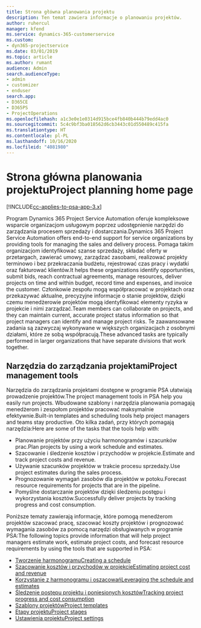 ```yaml
---
title: Strona główna planowania projektu
description: Ten temat zawiera informacje o planowaniu projektów.
author: ruhercul
manager: kfend
ms.service: dynamics-365-customerservice
ms.custom:
- dyn365-projectservice
ms.date: 03/01/2019
ms.topic: article
ms.author: rumant
audience: Admin
search.audienceType:
- admin
- customizer
- enduser
search.app:
- D365CE
- D365PS
- ProjectOperations
ms.openlocfilehash: a1c3e0e1e0314d915bce4fb840b444b79edd4ac0
ms.sourcegitcommit: 5c4c9bf3ba018562d6cb3443c01d550489c415fa
ms.translationtype: HT
ms.contentlocale: pl-PL
ms.lasthandoff: 10/16/2020
ms.locfileid: "4081980"
---
```

# <a name="project-planning-home-page"></a><span data-ttu-id="d60e1-103">Strona główna planowania projektu</span><span class="sxs-lookup"><span data-stu-id="d60e1-103">Project planning home page</span></span>

[!INCLUDE[cc-applies-to-psa-app-3.x](../includes/cc-applies-to-psa-app-3x.md)]

<span data-ttu-id="d60e1-104">Program Dynamics 365 Project Service Automation oferuje kompleksowe wsparcie organizacjom usługowym poprzez udostępnienie narzędzi do zarządzania procesem sprzedaży i dostarczania.</span><span class="sxs-lookup"><span data-stu-id="d60e1-104">Dynamics 365 Project Service Automation offers end-to-end support for service organizations by providing tools for managing the sales and delivery process.</span></span> <span data-ttu-id="d60e1-105">Pomaga takim organizacjom identyfikować szanse sprzedaży, składać oferty w przetargach, zawierać umowy, zarządzać zasobami, realizować projekty terminowo i bez przekraczania budżetu, rejestrować czas pracy i wydatki oraz fakturować klientów.</span><span class="sxs-lookup"><span data-stu-id="d60e1-105">It helps these organizations identify opportunities, submit bids, reach contractual agreements, manage resources, deliver projects on time and within budget, record time and expenses, and invoice the customer.</span></span> <span data-ttu-id="d60e1-106">Członkowie zespołu mogą współpracować w projektach oraz przekazywać aktualne, precyzyjne informacje o stanie projektów, dzięki czemu menedżerowie projektów mogą identyfikować elementy ryzyka w projekcie i nimi zarządzać.</span><span class="sxs-lookup"><span data-stu-id="d60e1-106">Team members can collaborate on projects, and they can maintain current, accurate project status information so that project managers can identify and manage project risks.</span></span> <span data-ttu-id="d60e1-107">Te zaawansowane zadania są zazwyczaj wykonywane w większych organizacjach z osobnymi działami, które ze sobą współpracują.</span><span class="sxs-lookup"><span data-stu-id="d60e1-107">These advanced tasks are typically performed in larger organizations that have separate divisions that work together.</span></span>

## <a name="project-management-tools"></a><span data-ttu-id="d60e1-108">Narzędzia do zarządzania projektami</span><span class="sxs-lookup"><span data-stu-id="d60e1-108">Project management tools</span></span>

<span data-ttu-id="d60e1-109">Narzędzia do zarządzania projektami dostępne w programie PSA ułatwiają prowadzenie projektów.</span><span class="sxs-lookup"><span data-stu-id="d60e1-109">The project management tools in PSA help you easily run projects.</span></span> <span data-ttu-id="d60e1-110">Wbudowane szablony i narzędzia planowania pomagają menedżerom i zespołom projektów pracować maksymalnie efektywnie.</span><span class="sxs-lookup"><span data-stu-id="d60e1-110">Built-in templates and scheduling tools help project managers and teams stay productive.</span></span> <span data-ttu-id="d60e1-111">Oto kilka zadań, przy których pomagają narzędzia:</span><span class="sxs-lookup"><span data-stu-id="d60e1-111">Here are some of the tasks that the tools help with:</span></span>

- <span data-ttu-id="d60e1-112">Planowanie projektów przy użyciu harmonogramów i szacunków prac.</span><span class="sxs-lookup"><span data-stu-id="d60e1-112">Plan projects by using a work schedule and estimates.</span></span>
- <span data-ttu-id="d60e1-113">Szacowanie i śledzenie kosztów i przychodów w projekcie.</span><span class="sxs-lookup"><span data-stu-id="d60e1-113">Estimate and track project costs and revenue.</span></span>
- <span data-ttu-id="d60e1-114">Używanie szacunków projektów w trakcie procesu sprzedaży.</span><span class="sxs-lookup"><span data-stu-id="d60e1-114">Use project estimates during the sales process.</span></span>
- <span data-ttu-id="d60e1-115">Prognozowanie wymagań zasobów dla projektów w potoku.</span><span class="sxs-lookup"><span data-stu-id="d60e1-115">Forecast resource requirements for projects that are in the pipeline.</span></span>
- <span data-ttu-id="d60e1-116">Pomyślne dostarczanie projektów dzięki śledzeniu postępu i wykorzystania kosztów.</span><span class="sxs-lookup"><span data-stu-id="d60e1-116">Successfully deliver projects by tracking progress and cost consumption.</span></span>

<span data-ttu-id="d60e1-117">Poniższe tematy zawierają informacje, które pomogą menedżerom projektów szacować pracę, szacować koszty projektów i prognozować wymagania zasobów za pomocą narzędzi obsługiwanych w programie PSA:</span><span class="sxs-lookup"><span data-stu-id="d60e1-117">The following topics provide information that will help project managers estimate work, estimate project costs, and forecast resource requirements by using the tools that are supported in PSA:</span></span>

- [<span data-ttu-id="d60e1-118">Tworzenie harmonogramu</span><span class="sxs-lookup"><span data-stu-id="d60e1-118">Creating a schedule</span></span>](project-creating.md)
- [<span data-ttu-id="d60e1-119">Szacowanie kosztów i przychodów w projekcie</span><span class="sxs-lookup"><span data-stu-id="d60e1-119">Estimating project cost and revenue</span></span>](project-estimating.md)
- [<span data-ttu-id="d60e1-120">Korzystanie z harmonogramu i oszacowań</span><span class="sxs-lookup"><span data-stu-id="d60e1-120">Leveraging the schedule and estimates</span></span>](project-leveraging.md)
- [<span data-ttu-id="d60e1-121">Śledzenie postępu projektu i poniesionych kosztów</span><span class="sxs-lookup"><span data-stu-id="d60e1-121">Tracking project progress and cost consumption</span></span>](project-tracking.md)
- [<span data-ttu-id="d60e1-122">Szablony projektów</span><span class="sxs-lookup"><span data-stu-id="d60e1-122">Project templates</span></span>](project-templates.md)
- [<span data-ttu-id="d60e1-123">Etapy projektu</span><span class="sxs-lookup"><span data-stu-id="d60e1-123">Project stages</span></span>](project-stages.md)
- [<span data-ttu-id="d60e1-124">Ustawienia projektu</span><span class="sxs-lookup"><span data-stu-id="d60e1-124">Project settings</span></span>](project-settings.md)
